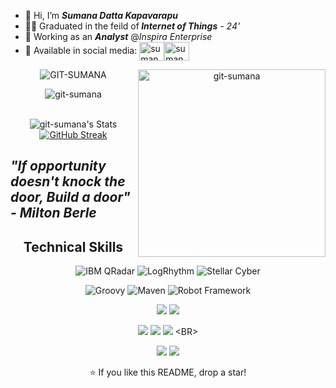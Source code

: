 - 👋 Hi, I’m <i><b>Sumana Datta Kapavarapu</b></i>
- 🧑‍🎓 Graduated in the feild of<b><i> Internet of Things</i></b> <i>- 24'</i>
- 💼 Working as an <i><b>Analyst</b></i> @<i>Inspira Enterprise</i>
- 📱 Available in social media: <a href="https://instagram.com/sumanaswags" target="blank"><img align="center" src="https://raw.githubusercontent.com/rahuldkjain/github-profile-readme-generator/master/src/images/icons/Social/instagram.svg" alt="sumanaswags" height="30" width="40" /></a></t><a href="https://twitter.com/sumanastweet" target="blank"><img align="center" src="https://raw.githubusercontent.com/rahuldkjain/github-profile-readme-generator/master/src/images/icons/Social/twitter.svg" alt="sumanastweet" height="30" width="40" /></a>
 <!--🫶 You can connect me on [![Linkedin](https://i.stack.imgur.com/gVE0j.png) LinkedIn]([https://https://www.linkedin.com/in/sumana-datta](https://www.linkedin.com/in/sumana-datta/)) -->

<p align="center">
  <img align="right" src="https://miro.medium.com/v2/resize:fit:679/1*zVnWJtyGOX_kUIDm6ccCfQ.gif" alt="git-sumana" width="300px" />
</p>

  <p align="center"> <img src="https://komarev.com/ghpvc/?username=GITHUB-USERNAME&label=Profile%20views&color=ce9927&style=flat" alt="GIT-SUMANA" /> </p>
  <p align="center"><img align="center" src="https://github-readme-stats.vercel.app/api/top-langs?username=git-sumana&show_icons=true&locale=en&layout=compact" alt="git-sumana" /></p><br>


<div align="center">
  <img src="https://github-readme-stats.vercel.app/api?username=git-sumana&theme=merko&show_icons=true&hide_border=false&count_private=true" alt="git-sumana's Stats"> <br>
 <a href="https://git.io/streak-stats"><img src="https://github-readme-streak-stats.herokuapp.com?user=git-sumana" alt="GitHub Streak" /></a>
</div>



<i><h2>                                 "If opportunity doesn't knock the door, Build a door" - Milton Berle</h2></i>
<!--  <p align="center"> <img src="https://github-readme-stats.vercel.app/api/top-langs/?username={git-sumana}&theme=blue-green" alt="GIT-SUMANA" /> </p>
  -->
 <div align="center">
<h2>Technical Skills</h2>

![IBM QRadar](https://img.shields.io/badge/IBM%20QRadar-0033A0?style=for-the-badge&logo=ibm&logoColor=white) ![LogRhythm](https://img.shields.io/badge/LogRhythm-0077C0?style=for-the-badge&logo=logrhythm&logoColor=white) ![Stellar Cyber](https://img.shields.io/badge/Stellar%20Cyber-FF5722?style=for-the-badge&logo=cybersecurity&logoColor=white)  <br>

![Groovy](https://img.shields.io/badge/Groovy-4298B8?style=for-the-badge&logo=apachegroovy&logoColor=white) ![Maven](https://img.shields.io/badge/Maven-C71A36?style=for-the-badge&logo=apachemaven&logoColor=white)  ![Robot Framework](https://img.shields.io/badge/Robot%20Framework-000000?style=for-the-badge&logo=robotframework&logoColor=white)  <br>

![](https://img.shields.io/badge/MongoDB-4EA94B?style=for-the-badge&logo=mongodb&logoColor=white)
![](https://img.shields.io/badge/MySQL-005C84?style=for-the-badge&logo=mysql&logoColor=white) <!-- ![](https://img.shields.io/badge/React-20232A?style=for-the-badge&logo=react&logoColor=61DAFB) --> 
</br>

![](https://img.shields.io/badge/Java-ED8B00?style=for-the-badge&logo=openjdk&logoColor=white) 
![](https://img.shields.io/badge/Python-14354C?style=for-the-badge&logo=python&logoColor=white)
![]([https://img.shields.io/badge/Python-14354C?style=for-the-badge&logo=python&logoColor=white](https://img.shields.io/badge/Selenium-43B02A.svg?style=for-the-badge&logo=Selenium&logoColor=white)) <BR>

![](https://img.shields.io/badge/microsoft%20azure-0089D6?style=for-the-badge&logo=microsoft-azure&logoColor=white)
![](https://img.shields.io/badge/Netlify-00C7B7?style=for-the-badge&logo=netlify&logoColor=white)

⭐ If you like this README, drop a star!

 </div>

<!---![]()

git-sumana/git-sumana is a ✨ special ✨ repository because its `README.md` (this file) appears on your GitHub profile.
You can click the Preview link to take a look at your changes.
--->
